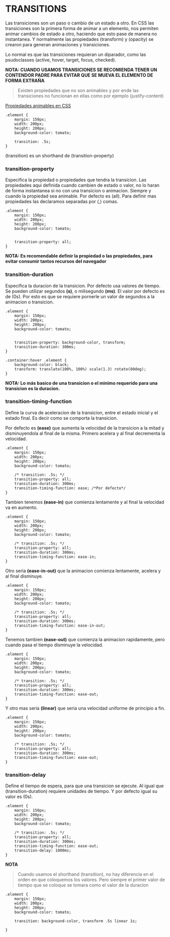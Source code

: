# TRANSITIONS
Las transiciones son un paso o cambio de un estado a otro. En CSS las transiciones son la primera forma de animar a un elemento, nos permiten animar cambios de estado a otro, haciendo que esto pase de manera no instantanea. Y normalmente las propiedades (transform) y (opacity) se crearon para generan animaciones y transiciones.

Lo normal es que las transiciones requieran un diparador, como las psudoclasses (active, hover, target, focus, checked).

**NOTA: CUANDO USAMOS TRANSICIONES SE RECOMIENDA TENER UN CONTENDOR PADRE PARA EVITAR QUE SE MUEVA EL ELEMENTO DE FORMA EXTRAÑA**

> Existen propiedades que no son animables y por ende las transiciones no funcionan en ellas como por ejemplo (justify-content)

[Propiedades animables en CSS](https://developer.mozilla.org/en-US/docs/Web/CSS/CSS_animated_properties)


````
.element {
    margin: 150px;
    width: 200px;
    height: 200px;
    background-color: tomato;

    transition: .5s;
}
````

(transition) es un shorthand de (transition-property)


### transition-property
Especifica la propiedad o propiedades que tendra la transicion. Las propiedades aqui definida cuando cambien de estado o valor, no lo haran de forma instantanea si no con una transicion o animacion. Siempre y cuando la propiedad sea animable. Por defecto es (all). Para definir mas propiedades las declaramos separadas por (,) comas.

````
.element {
    margin: 150px;
    width: 200px;
    height: 200px;
    background-color: tomato;

    
    transition-property: all;
}
````

**NOTA: Es recomendable definir la propiedad o las propiedades, para evitar consumir tantos recursos del navegador**

### transition-duration
Especifica la duracion de la transicion. Por defecto usa valores de tiempo. Se pueden utilizar segundos **(s)**, o milisegundo **(ms)**. El valor por defecto es de (0s). Por esto es que se requiere pornerle un valor de segundos a la animacion o transicion.

````
.element {
    margin: 150px;
    width: 200px;
    height: 200px;
    background-color: tomato;

    
    transition-property: background-color, transform;
    transition-duration: 300ms;
}

.container:hover .element {
    background-color: black;
    transform: translate(100%, 100%) scale(1.3) rotate(80deg);
}
````

**NOTA: Lo más basico de una transicion o el minimo requerido para una transicion es la duracion.**

### transition-timing-function
Define la curva de aceleracion de la transicion, entre el estado inicial y el estado final. Es decir como se comporta la transicion.

Por defecto es **(ease)** que aumenta la velocidad de la transicion a la mitad y disminuyendola al final de la misma. Primero acelera y al final decrementa la velocidad.

````
.element {
    margin: 150px;
    width: 200px;
    height: 200px;
    background-color: tomato;

    /* transition: .5s; */
    transition-property: all;
    transition-duration: 300ms;
    transition-timing-function: ease; /*Por defecto*/
}
````

Tambien tenemos **(ease-in)** que comienza lentamente y al final la velocidad va en aumento.

````
.element {
    margin: 150px;
    width: 200px;
    height: 200px;
    background-color: tomato;

    /* transition: .5s; */
    transition-property: all;
    transition-duration: 300ms;
    transition-timing-function: ease-in;
}
````

Otro seria **(ease-in-out)** que la animacion comienza lentamente, acelera y al final disminuye.

````
.element {
    margin: 150px;
    width: 200px;
    height: 200px;
    background-color: tomato;

    /* transition: .5s; */
    transition-property: all;
    transition-duration: 300ms;
    transition-timing-function: ease-in-out;
}
````

Tenemos tambien **(ease-out)** que comienza la animacion rapidamente, pero cuando pasa el tiempo disminuye la velocidad.

````
.element {
    margin: 150px;
    width: 200px;
    height: 200px;
    background-color: tomato;

    /* transition: .5s; */
    transition-property: all;
    transition-duration: 300ms;
    transition-timing-function: ease-out;
}
````

Y otro mas seria **(linear)** que seria una velocidad uniforme de principio a fin.

````
.element {
    margin: 150px;
    width: 200px;
    height: 200px;
    background-color: tomato;

    /* transition: .5s; */
    transition-property: all;
    transition-duration: 300ms;
    transition-timing-function: ease-out;
}
````

### transition-delay
Define el tiempo de espera, para que una transicion se ejecute. Al igual que (transition-duration) requiere unidades de tiempo. Y por defecto igual su valor es (0s).

````
.element {
    margin: 150px;
    width: 200px;
    height: 200px;
    background-color: tomato;

    /* transition: .5s; */
    transition-property: all;
    transition-duration: 300ms;
    transition-timing-function: ease-out;
    transition-delay: 1000ms;
}
````

**NOTA**
> Cuando usamos el shorthand (transition), no hay diferencia en el orden en que coloquemos los valores. Pero siempre el primer valor de tiempo que se coloque se tomara como el valor de la duracion

````
.element {
    margin: 150px;
    width: 200px;
    height: 200px;
    background-color: tomato;

    transition: background-color, transform .5s linear 1s;
    
}
````